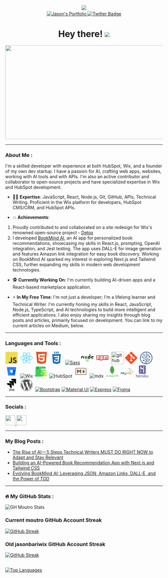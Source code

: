 <div id="header" align="center">
  
  <img src="https://media.giphy.com/media/M9gbBd9nbDrOTu1Mqx/giphy.gif" width="100" />

  <div id="badges">
    <a href="https://www.jasonbariamis.com">
      <img src="https://img.shields.io/badge/Jason's Portfolio-red?style=for-the-badge&logo=portfolio&logoColor=white" alt="Jason's Portfolio"/>
    </a>
    <a href="https://twitter.com/JsonBarDev">
      <img src="https://img.shields.io/badge/Twitter-blue?style=for-the-badge&logo=twitter&logoColor=white" alt="Twitter Badge"/>
    </a>
  </div>
  
<!--   <img src="https://komarev.com/ghpvc/?username=moutro&style=flat-square&color=blue" alt=""/> -->
  
  <h1>
  Hey there!
    <img src="https://media.giphy.com/media/hvRJCLFzcasrR4ia7z/giphy.gif" width="30px"/>
  </h1>
  
</div>

<div align="center">
  <img src="https://media.giphy.com/media/dWesBcTLavkZuG35MI/giphy.gif" width="600" height="300"/>
</div>

---

### About Me :

I'm a skilled developer with experience at both HubSpot, Wix, and a founder of my own dev startup. I have a passion for AI, crafting web apps, websites, working with AI tools and with APIs. I'm also an active contributor and collaborator to open-source projects and have specialized expertise in Wix and HubSpot development.

- 👨‍🎨 **Expertise**: JavaScript, React, Node.js, Git, GitHub, APIs, Technical Writing. Proficient in the Wix platform for developers, HubSpot CMS/CRM, and HubSpot APIs.

- 💥 **Achievements**:
1. Proudly contributed to and collaborated on a site redesign for Wix's renowned open-source project - [Detox](https://wix.github.io/Detox/showcase/)
2. I developed [BookMind AI](https://openai-search-tool-app-5w51.vercel.app/), an AI app for personalized book recommendations, showcasing my skills in React.js, prompting, OpenAI integration, and Jest testing. The app uses DALL-E for image generation and features Amazon link integration for easy book discovery. Working on BookMind AI sparked my interest in exploring Next.js and Tailwind CSS, further expanding my skills in modern web development technologies.

- 🕵️ **Currently Working On**: I'm currently building AI-driven apps and a React-based marketplace application.

- :zap: **In My Free Time**: I'm not just a developer; I'm a lifelong learner and Technical Writer. I'm currently honing my skills in React, JavaScript, Node.js, TypeScript, and AI technologies to build more intelligent and efficient applications. I also enjoy sharing my insights through blog posts and articles, primarily focused on development. You can link to my current articles on Medium, below.

---

### Languages and Tools :
<div>
  <img src="https://github.com/devicons/devicon/blob/master/icons/javascript/javascript-original.svg" title="JavaScript" alt="JavaScript" width="40" height="40"/>&nbsp;
  <img src="https://github.com/devicons/devicon/blob/master/icons/react/react-original.svg" title="React.js" alt="React" width="40" height="40"/>&nbsp;
  <img src="https://github.com/devicons/devicon/blob/master/icons/html5/html5-original.svg" title="HTML5" alt="HTML" width="40" height="40"/>&nbsp;
  <img src="https://github.com/devicons/devicon/blob/master/icons/css3/css3-plain-wordmark.svg"  title="CSS3" alt="CSS" width="40" height="40"/>&nbsp;
  <a href="https://sass-lang.com/" target="_blank" rel="noreferrer"><img src="https://raw.githubusercontent.com/danielcranney/readme-generator/main/public/icons/skills/sass-colored.svg" width="36" height="36"       alt="Sass" /></a>
  <img src="https://github.com/devicons/devicon/blob/master/icons/nodejs/nodejs-original-wordmark.svg" title="NodeJS" alt="NodeJS" width="40" height="40"/>&nbsp;
  <img src="https://github.com/devicons/devicon/blob/master/icons/npm/npm-original-wordmark.svg" title="npm" alt="npm" width="40" height="40"/>&nbsp;
  <img src="https://www.vectorlogo.zone/logos/github/github-icon.svg" title="github" width="40" height="40"/>
  <img src="https://github.com/devicons/devicon/blob/master/icons/git/git-plain.svg" title="Git" alt="Git" width="40" height="40"/>&nbsp;
  <img src="https://github.com/devicons/devicon/blob/master/icons/sourcetree/sourcetree-original.svg" title="Sourcetree" alt="sourcetree" width="40"   height="40"/>&nbsp;
  <img src="https://github.com/devicons/devicon/blob/master/icons/bitbucket/bitbucket-original.svg" title="bitbucket" alt="bitbucket" width="40" height="40"/>&nbsp;
  <img src="https://iconape.com/wp-content/files/ba/371652/svg/371652.svg" title="Wix" alt="Wix" width="40" height="40"/>
  <img src="https://github.com/charleskorn/docusaurus-svg-issue/blob/master/static/img/logo.svg" title="Docusaurus" alt="Docusaurus" width="40" height="40"/>&nbsp;
  <img src="https://brandeps.com/logo-download/H/HubSpot-logo-vector-01.svg" title="HubSpot" alt="HubSpot" width="40" height="40"/>&nbsp;
  <img src="https://github.com/vscode-icons/vscode-icons/blob/master/icons/file_type_markdown.svg" title="Markdown" alt="Markdown" width="40" height="40"/>&nbsp;
  <img src="https://github.com/gilbarbara/logos/blob/main/logos/mdx.svg" title="mdx" alt="mdx" width="40" height="40"/>&nbsp;
  <img src="https://github.com/devicons/devicon/blob/master/icons/mongodb/mongodb-plain-wordmark.svg" title="MongoDB" alt="MongoDB" width="40" height="40"/>&nbsp;
  <img src="https://github.com/devicons/devicon/blob/master/icons/mysql/mysql-original-wordmark.svg" title="MySQL"  alt="MySQL" width="40" height="40"/>&nbsp;
  <img src="https://github.com/devicons/devicon/blob/master/icons/heroku/heroku-plain-wordmark.svg" title="Heroku" alt="Heroku" width="40" height="40"/>&nbsp;
  <img src="https://github.com/devicons/devicon/blob/master/icons/jira/jira-plain-wordmark.svg" title="Jira" alt="Jira" width="40" height="40"/>&nbsp;
  <img src="https://github.com/devicons/devicon/blob/master/icons/wordpress/wordpress-plain.svg" title="Wordpress" alt="Wordpress" width="40" height="40"/>&nbsp;
  <a href="https://getbootstrap.com/" target="_blank" rel="noreferrer"><img src="https://raw.githubusercontent.com/danielcranney/readme-generator/main/public/icons/skills/bootstrap-colored.svg" width="36"           height="36" alt="Bootstrap" /></a>
  <a href="https://mui.com/" target="_blank" rel="noreferrer"><img src="https://raw.githubusercontent.com/danielcranney/readme-generator/main/public/icons/skills/materialui-colored.svg" width="36" height="36"       alt="Material UI" /></a>
  <a href="https://expressjs.com/" target="_blank" rel="noreferrer"><img src="https://raw.githubusercontent.com/danielcranney/readme-generator/main/public/icons/skills/express.svg" width="36" height="36"     alt="Express" /></a>
  <a href="https://www.figma.com/" target="_blank" rel="noreferrer"><img src="https://raw.githubusercontent.com/danielcranney/readme-generator/main/public/icons/skills/figma-colored.svg" width="36" height="36"   
    alt="Figma" /></a>
</div>

---

### Socials :

<a href="http://www.medium.com/@jasonbari646" target="_blank" rel="noreferrer"> <picture> <source media="(prefers-color-scheme: dark)" srcset="https://raw.githubusercontent.com/danielcranney/readme-generator/main/public/icons/socials/medium-dark.svg" /> <source media="(prefers-color-scheme: light)" srcset="https://raw.githubusercontent.com/danielcranney/readme-generator/main/public/icons/socials/medium.svg" /> <img src="https://raw.githubusercontent.com/danielcranney/readme-generator/main/public/icons/socials/medium.svg" width="32" height="32" /> </picture> </a> <a href="https://www.x.com/@JsonBarDev" target="_blank" rel="noreferrer"> <picture> <source media="(prefers-color-scheme: dark)" srcset="https://raw.githubusercontent.com/danielcranney/readme-generator/main/public/icons/socials/twitter-dark.svg" /> <source media="(prefers-color-scheme: light)" srcset="https://raw.githubusercontent.com/danielcranney/readme-generator/main/public/icons/socials/twitter.svg" /> <img src="https://raw.githubusercontent.com/danielcranney/readme-generator/main/public/icons/socials/twitter.svg" width="32" height="32" /> </picture> </a></p>

---

### My Blog Posts :

<!-- BLOG-POST-LIST:START -->
- [The Rise of AI — 5 Steps Technical Writers MUST DO RIGHT NOW to Adapt and Stay Relevant](https://medium.com/@jasonbari646/the-rise-of-ai-5-steps-technical-writers-must-do-right-now-to-adapt-and-stay-relevant-582d64a51d3c?source=rss-cea94dae0208------2)
- [Building an AI-Powered Book Recommendation App with Next.js and Tailwind CSS](https://medium.com/@jasonbari646/building-an-ai-powered-book-recommendation-app-with-next-js-and-tailwind-css-ba3085f7a5ed)
- [Evolving BookMind AI: Leveraging JSON, Amazon Links, DALL-E, and the Power of TDD](https://medium.com/@jasonbari646/evolving-bookmind-ai-leveraging-json-amazon-links-dall-e-and-the-power-of-tdd-dbd6b89054dc)
<!-- BLOG-POST-LIST:END -->

---

### 🔥 My GitHub Stats :
<!-- [![GitHub Streak](https://streak-stats.demolab.com/?user=moutro&theme=dark)](https://git.io/streak-stats) -->

<!-- [![Anurag's GitHub stats](https://github-readme-stats.vercel.app/api?username=moutro)](https://github.com/moutro/github-readme-stats) -->

![GH Moutro Stats](https://github-stats-alpha.vercel.app/api?username=moutro&cc=000&tc=fff&ic=fff&bc=000)

<div>
  <h3>Current moutro GitHub Account Streak</h3>
  <a href="https://git.io/streak-stats">
<img src="http://github-readme-streak-stats.herokuapp.com?user=moutro&theme=dark&background=000000" alt="GitHub Streak">
  </a>
</div>
<!-- [![GitHub Streak](http://github-readme-streak-stats.herokuapp.com?user=moutro&theme=dark&background=000000)](https://git.io/streak-stats)
 -->

<div>
  <h3>Old jasonbariwix GitHub Account Streak</h3>
  <a href="https://git.io/streak-stats">
    <img src="http://github-readme-streak-stats.herokuapp.com?user=jasonbariwix&theme=dark&background=000000" alt="GitHub Streak">
  </a>
</div>

<br>

<a href="https://github.com/moutro" align="left"><img src="https://github-readme-stats.vercel.app/api/top-langs/?username=moutro&langs_count=10&title_color=0891b2&text_color=ffffff&icon_color=0891b2&bg_color=1c1917&hide_border=true&locale=en&custom_title=Top%20%Languages" alt="Top Languages" /></a>

<!-- ![Jason’s GitHub stats](https://github-readme-stats.vercel.app/api?username=moutro&count_private=true&theme=tokyonight&show_icons=true) -->

<!-- [![Top Languages](https://github-readme-stats.vercel.app/api/top-langs/?username=moutro&langs_count=8)](https://github.com/jasonbariwix/github-readme-stats&theme=radical) -->

<!-- [![GitHub Trends SVG](https://api.githubtrends.io/user/svg/moutro/langs)](https://githubtrends.io) -->
